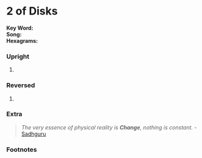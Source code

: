 # 2 of Disks

**Key Word:**   
**Song:**   
**Hexagrams:** 



### Upright

1) 



### Reversed

1) 



### Extra

>*The very essence of physical reality is ***Change***, nothing is constant.* - [Sadhguru](https://www.youtube.com/shorts/wHUd94T4enk)



### Footnotes




